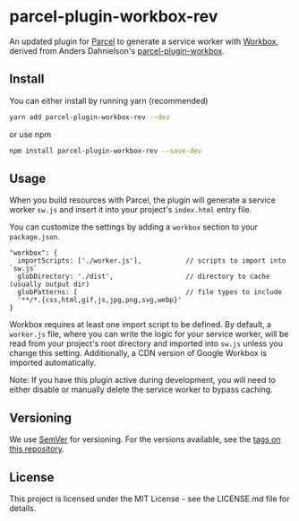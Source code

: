 # parcel-plugin-workbox-rev

An updated plugin for [Parcel][parcel url] to generate a service worker with [Workbox][workbox url], derived from Anders Dahnielson's [parcel-plugin-workbox][ppw url].

## Install

You can either install by running yarn (recommended)

```bash
yarn add parcel-plugin-workbox-rev --dev
```

or use npm

```bash
npm install parcel-plugin-workbox-rev --save-dev
```

## Usage

When you build resources with Parcel, the plugin will generate a service worker `sw.js` and insert it into your project's `index.html` entry file.

You can customize the settings by adding a `workbox` section to your `package.json`.

```
"workbox": {
  importScripts: ['./worker.js'],           // scripts to import into `sw.js`
  globDirectory: './dist',                  // directory to cache (usually output dir)
  globPatterns: [                           // file types to include
  '**/*.{css,html,gif,js,jpg,png,svg,webp}'
}
```

Workbox requires at least one import script to be defined. By default, a `worker.js` file, where you can write the logic for your service worker, will be read from your project's root directory and imported into `sw.js` unless you change this setting. Additionally, a CDN version of Google Workbox is imported automatically.

Note: If you have this plugin active during development, you will need to either disable or manually delete the service worker to bypass caching.

## Versioning

We use [SemVer](http://semver.org/) for versioning. For the versions available, see the [tags on this repository](https://gitlab.com/selfagency/parcel-plugin-workbox-rev/tags).

## License

This project is licensed under the MIT License - see the LICENSE.md file for details.

[parcel url]: https://parceljs.org
[workbox url]: https://developers.google.com/web/tools/workbox/
[ppw url]: dahnielson/parcel-plugin-workbox
